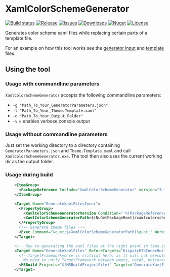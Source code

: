 # XamlColorSchemeGenerator

[![Build status](https://img.shields.io/appveyor/ci/batzen/XamlColorSchemeGenerator.svg?style=flat-square)](https://ci.appveyor.com/project/batzen/XamlColorSchemeGenerator)
[![Release](https://img.shields.io/github/release/batzen/XamlColorSchemeGenerator.svg?style=flat-square)](https://github.com/batzen/XamlColorSchemeGenerator/releases/latest)
[![Issues](https://img.shields.io/github/issues/batzen/XamlColorSchemeGenerator.svg?style=flat-square)](https://github.com/batzen/XamlColorSchemeGenerator/issues)
[![Downloads](https://img.shields.io/nuget/dt/XamlColorSchemeGenerator.svg?style=flat-square)](http://www.nuget.org/packages/XamlColorSchemeGenerator/)
[![Nuget](https://img.shields.io/nuget/vpre/XamlColorSchemeGenerator.svg?style=flat-square)](http://nuget.org/packages/XamlColorSchemeGenerator)
[![License](https://img.shields.io/badge/license-MIT-blue.svg?style=flat-square)](https://github.com/batzen/XamlColorSchemeGenerator/blob/master/License.txt)

Generates color scheme xaml files while replacing certain parts of a template file.

For an example on how this tool works see the [generator input](src/GeneratorParameters.json) and [template](src/Theme.Template.xaml) files.

## Using the tool

### Usage with commandline parameters

`XamlColorSchemeGenerator` accepts the following commandline parameters:

- `-g "Path_To_Your_GeneratorParameters.json"`
- `-t "Path_To_Your_Theme.Template.xaml"`
- `-o "Path_To_Your_Output_Folder"`
- `-v` = enables verbose console output

### Usage without commandline parameters

Just set the working directory to a directory containing `GeneratorParameters.json` and `Theme.Template.xaml` and call `XamlColorSchemeGenerator.exe`.
The tool then also uses the current working dir as the output folder.

### Usage during build

```xml
    <ItemGroup>
      <PackageReference Include="XamlColorSchemeGenerator" version="3.*" privateAssets="All" />
    </ItemGroup>

    <Target Name="GenerateXamlFilesInner">
      <PropertyGroup>
        <XamlColorSchemeGeneratorVersion Condition="'%(PackageReference.Identity)' == 'XamlColorSchemeGenerator'">%(PackageReference.Version)</XamlColorSchemeGeneratorVersion>
        <XamlColorSchemeGeneratorPath>$(NuGetPackageRoot)/xamlcolorschemegenerator/$(XamlColorSchemeGeneratorVersion)/tools/XamlColorSchemeGenerator.exe</XamlColorSchemeGeneratorPath>
      </PropertyGroup>
      <!-- Generate theme files -->
      <Exec Command="&quot;$(XamlColorSchemeGeneratorPath)&quot;" WorkingDirectory="$(MSBuildProjectDirectory)/Themes/Themes" />
    </Target>

    <!-- Key to generating the xaml files at the right point in time is to do this before DispatchToInnerBuilds -->
    <Target Name="GenerateXamlFiles" BeforeTargets="DispatchToInnerBuilds;BeforeBuild">
      <!--TargetFramework=once is critical here, as it will not execute task from same project with same properties multiple times. 
        We need to unify TargetFramework between empty, net45, netcoreapp3.0 etc.-->
      <MSBuild Projects="$(MSBuildProjectFile)" Targets="GenerateXamlFilesInner" Properties="TargetFramework=once" />
    </Target>
```

